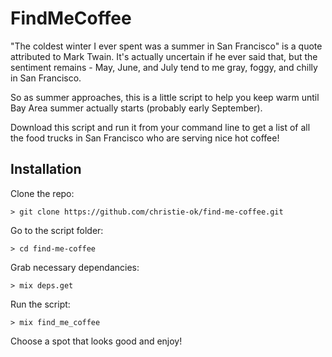 # FindMeCoffee

"The coldest winter I ever spent was a summer in San Francisco" is a quote attributed to Mark Twain. It's actually uncertain if he ever said that, but the sentiment remains - May, June, and July tend to me gray, foggy, and chilly in San Francisco. 

So as summer approaches, this is a little script to help you keep warm until Bay Area summer actually starts (probably early September).

Download this script and run it from your command line to get a list of all the food trucks in San Francisco who are serving nice hot coffee!

## Installation
Clone the repo:
```
> git clone https://github.com/christie-ok/find-me-coffee.git
```

Go to the script folder:
```
> cd find-me-coffee
```

Grab necessary dependancies:
```
> mix deps.get
```

Run the script:
```
> mix find_me_coffee
```

Choose a spot that looks good and enjoy!

<!-- If [available in Hex](https://hex.pm/docs/publish), the package can be installed
by adding `find_me_coffee` to your list of dependencies in `mix.exs`:

```elixir
def deps do
  [
    {:find_me_coffee, "~> 0.1.0"}
  ]
end
```

Documentation can be generated with [ExDoc](https://github.com/elixir-lang/ex_doc)
and published on [HexDocs](https://hexdocs.pm). Once published, the docs can
be found at <https://hexdocs.pm/find_me_coffee>.
 -->
